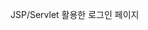 <!---
Hyunwook/Hyunwook is a ✨ special ✨ repository because its `README.md` (this file) appears on your GitHub profile.
You can click the Preview link to take a look at your changes.
--->
JSP/Servlet 활용한 로그인 페이지
